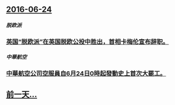 ## [2016-06-24](/zh/news/2016/06/24/index.md)

##### 脱欧派
### [英国“脱欧派”在英国脱欧公投中胜出，首相卡梅伦宣布辞职。](/zh/news/2016/06/24/英国-脱欧派-在英国脱欧公投中胜出-首相卡梅伦宣布辞职.md)
##### 中華航空
### [中華航空公司空服員自6月24日0時起發動史上首次大罷工。](/zh/news/2016/06/24/中華航空公司空服員自6月24日0時起發動史上首次大罷工.md)
## [前一天...](/zh/news/2016/06/23/index.md)

